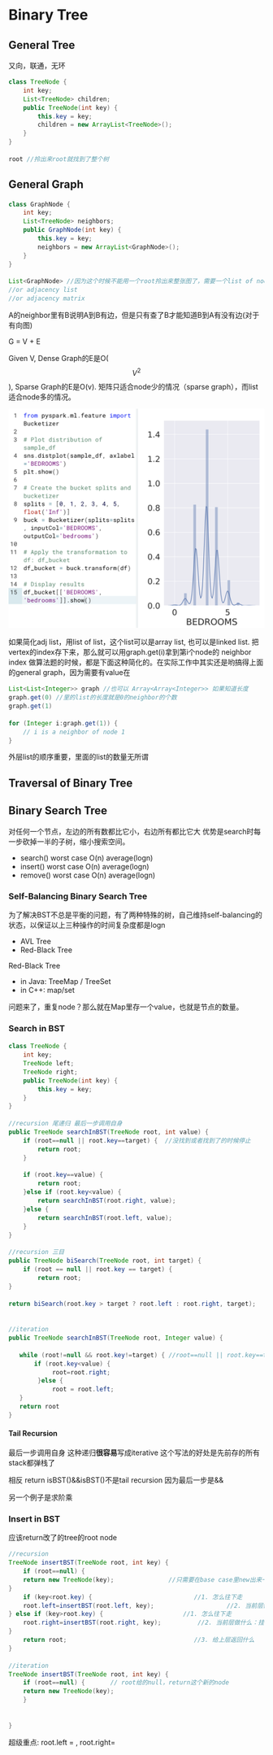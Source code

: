 # Binary Tree

## General Tree 

又向，联通，无环

```java
class TreeNode {
    int key;
    List<TreeNode> children;
    public TreeNode(int key) {
        this.key = key;
        children = new ArrayList<TreeNode>();
    }
}

root //拎出来root就找到了整个树
```

## General Graph

```java
class GraphNode {
    int key;
    List<TreeNode> neighbors;
    public GraphNode(int key) {
        this.key = key;
        neighbors = new ArrayList<GraphNode>();
    }
}

List<GraphNode> //因为这个时候不能用一个root拎出来整张图了，需要一个list of node
//or adjacency list
//or adjacency matrix
```

A的neighbor里有B说明A到B有边，但是只有查了B才能知道B到A有没有边\(对于有向图\)

G = V + E 

Given V, Dense Graph的E是O\( $$V^2$$ \), Sparse Graph的E是O\(v\). 矩阵只适合node少的情况（sparse graph），而list适合node多的情况。

![](../.gitbook/assets/image%20%2825%29.png)

如果简化adj list，用list of list，这个list可以是array list, 也可以是linked list. 把vertex的index存下来，那么就可以用graph.get\(i\)拿到第i个node的 neighbor index 做算法题的时候，都是下面这种简化的。在实际工作中其实还是哟搞得上面的general graph，因为需要有value在

```java
List<List<Integer>> graph //也可以 Array<Array<Integer>> 如果知道长度
graph.get(0) //里的list的长度就是0的neighbor的个数
graph.get(1)

for (Integer i:graph.get(1)) {
    // i is a neighbor of node 1
}
```

外层list的顺序重要，里面的list的数量无所谓

## Traversal of Binary Tree

## Binary Search Tree

对任何一个节点，左边的所有数都比它小，右边所有都比它大 优势是search时每一步砍掉一半的子树，缩小搜索空间。

* search\(\)     worst case O\(n\) average\(logn\)
* insert\(\)       worst case O\(n\) average\(logn\)
* remove\(\)    worst case O\(n\) average\(logn\)

### Self-Balancing Binary Search Tree

为了解决BST不总是平衡的问题，有了两种特殊的树，自己维持self-balancing的状态，以保证以上三种操作的时间复杂度都是logn

* AVL Tree
* Red-Black Tree

Red-Black Tree

* in Java: TreeMap / TreeSet
* in C++: map/set

问题来了，重复node？那么就在Map里存一个value，也就是节点的数量。

### Search in BST

```java
class TreeNode {
    int key;
    TreeNode left;
    TreeNode right;
    public TreeNode(int key) {
        this.key = key;
    }
}

//recursion 尾递归 最后一步调用自身
public TreeNode searchInBST(TreeNode root, int value) {
    if (root==null || root.key==target) {  //没找到或者找到了的时候停止
        return root;
    }
    
    if (root.key==value) {
        return root;
    }else if (root.key<value) {
        return searchInBST(root.right, value);
    }else {
        return searchInBST(root.left, value);
    } 
}

//recursion 三目
public TreeNode biSearch(TreeNode root, int target) {
	if (root == null || root.key == target) {
		return root;
}
		
return biSearch(root.key > target ? root.left : root.right, target);


//iteration
public TreeNode searchInBST(TreeNode root, Integer value) {
   
   while (root!=null && root.key!=target) { //root==null || root.key==target
       if (root.key<value) {
            root=root.right;
        }else {
            root = root.left;
   }
   return root
} 
```

#### Tail Recursion 

最后一步调用自身 这种递归**很容易**写成iterative 这个写法的好处是先前存的所有stack都弹栈了

相反 return isBST\(\)&&isBST\(\)不是tail recursion 因为最后一步是&&

另一个例子是求阶乘

### Insert in BST

应该return改了的tree的root node

```java
//recursion
TreeNode insertBST(TreeNode root, int key) {
	if (root==null) {
	return new TreeNode(key);               //只需要在base case里new出来一个就行，不要放在if外，不然每层都有一个
}
	if (key<root.key) {                            //1. 怎么往下走
	root.left=insertBST(root.left, key);					//2. 当前层做什么：挂
} else if (key>root.key) {                      //1. 怎么往下走
	root.right=insertBST(root.right, key);          //2. 当前层做什么：挂
} 
	return root;                                   //3. 给上层返回什么
}

//iteration
TreeNode insertBST(TreeNode root, int key) {
	if (root==null) {       // root给的null，return这个新的node
	return new TreeNode(key);
	}
	
	
}
```

超级重点: root.left = , root.right=

